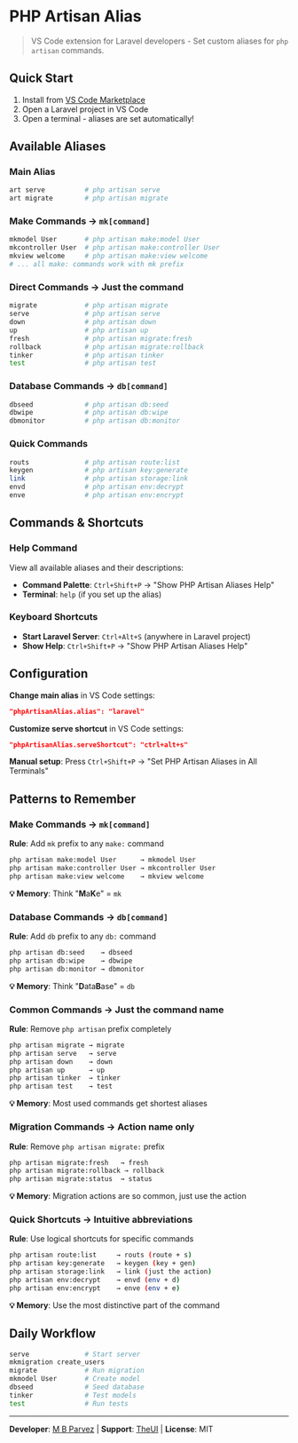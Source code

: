 # PHP Artisan Alias

> VS Code extension for Laravel developers - Set custom aliases for `php artisan` commands.

## Quick Start

1. Install from [VS Code Marketplace](https://marketplace.visualstudio.com/items?itemName=mbparvezme.php-artisan-alias)
2. Open a Laravel project in VS Code
3. Open a terminal - aliases are set automatically!

## Available Aliases

### Main Alias
```sh
art serve          # php artisan serve
art migrate        # php artisan migrate
```

### Make Commands → `mk[command]`
```sh
mkmodel User       # php artisan make:model User
mkcontroller User  # php artisan make:controller User
mkview welcome     # php artisan make:view welcome
# ... all make: commands work with mk prefix
```

### Direct Commands → Just the command
```sh
migrate            # php artisan migrate
serve              # php artisan serve
down               # php artisan down
up                 # php artisan up
fresh              # php artisan migrate:fresh
rollback           # php artisan migrate:rollback
tinker             # php artisan tinker
test               # php artisan test
```

### Database Commands → `db[command]`
```sh
dbseed             # php artisan db:seed
dbwipe             # php artisan db:wipe
dbmonitor          # php artisan db:monitor
```

### Quick Commands
```sh
routs              # php artisan route:list
keygen             # php artisan key:generate
link               # php artisan storage:link
envd               # php artisan env:decrypt
enve               # php artisan env:encrypt
```

## Commands & Shortcuts

### Help Command
View all available aliases and their descriptions:
- **Command Palette**: `Ctrl+Shift+P` → "Show PHP Artisan Aliases Help"
- **Terminal**: `help` (if you set up the alias)

### Keyboard Shortcuts
- **Start Laravel Server**: `Ctrl+Alt+S` (anywhere in Laravel project)
- **Show Help**: `Ctrl+Shift+P` → "Show PHP Artisan Aliases Help"

## Configuration

**Change main alias** in VS Code settings:
```json
"phpArtisanAlias.alias": "laravel"
```

**Customize serve shortcut** in VS Code settings:
```json
"phpArtisanAlias.serveShortcut": "ctrl+alt+s"
```

**Manual setup**: Press `Ctrl+Shift+P` → "Set PHP Artisan Aliases in All Terminals"

## Patterns to Remember

### **Make Commands** → `mk[command]`
**Rule**: Add `mk` prefix to any `make:` command
```sh
php artisan make:model User      → mkmodel User
php artisan make:controller User → mkcontroller User
php artisan make:view welcome    → mkview welcome
```
**💡 Memory**: Think "**M**a**K**e" = `mk`

### **Database Commands** → `db[command]`
**Rule**: Add `db` prefix to any `db:` command
```sh
php artisan db:seed    → dbseed
php artisan db:wipe    → dbwipe
php artisan db:monitor → dbmonitor
```
**💡 Memory**: Think "**D**ata**B**ase" = `db`

### **Common Commands** → Just the command name
**Rule**: Remove `php artisan` prefix completely
```sh
php artisan migrate → migrate
php artisan serve   → serve
php artisan down    → down
php artisan up      → up
php artisan tinker  → tinker
php artisan test    → test
```
**💡 Memory**: Most used commands get shortest aliases

### **Migration Commands** → Action name only
**Rule**: Remove `php artisan migrate:` prefix
```sh
php artisan migrate:fresh   → fresh
php artisan migrate:rollback → rollback
php artisan migrate:status  → status
```
**💡 Memory**: Migration actions are so common, just use the action

### **Quick Shortcuts** → Intuitive abbreviations
**Rule**: Use logical shortcuts for specific commands
```sh
php artisan route:list     → routs (route + s)
php artisan key:generate   → keygen (key + gen)
php artisan storage:link   → link (just the action)
php artisan env:decrypt    → envd (env + d)
php artisan env:encrypt    → enve (env + e)
```
**💡 Memory**: Use the most distinctive part of the command

## Daily Workflow

```sh
serve              # Start server
mkmigration create_users
migrate            # Run migration
mkmodel User       # Create model
dbseed             # Seed database
tinker             # Test models
test               # Run tests
```

---

**Developer**: [M B Parvez](https://www.mbparvez.me) | **Support**: [TheUI](https://www.theui.dev) | **License**: MIT